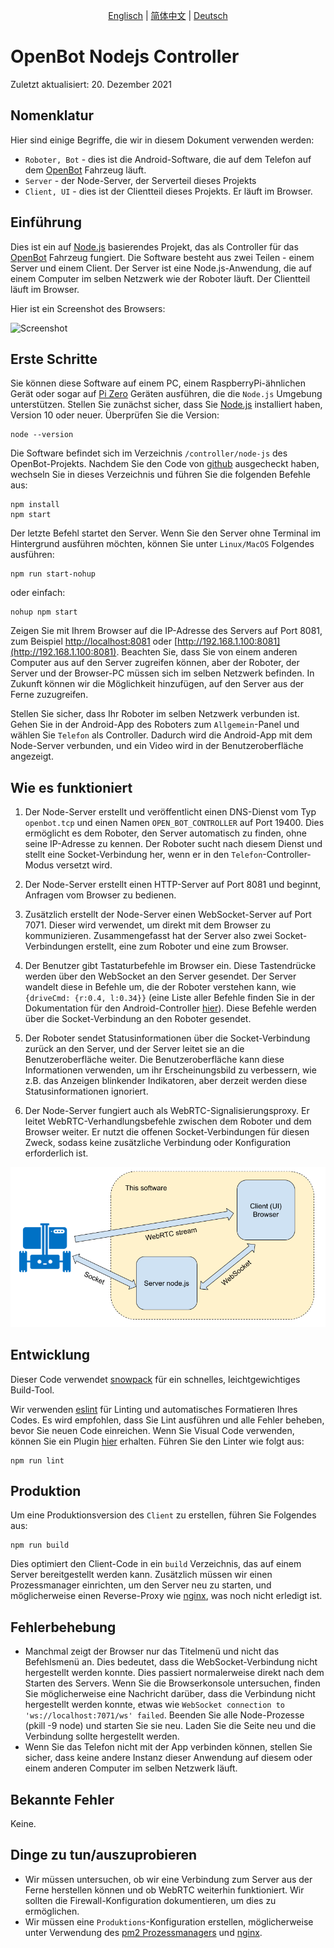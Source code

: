 <p align="center">
    <a href="README.md">Englisch</a> |
    <a href="README.zh-CN.md">简体中文</a> |
    <a href="README.de-DE.md">Deutsch</a>
</p>

# OpenBot Nodejs Controller

Zuletzt aktualisiert: 20. Dezember 2021

## Nomenklatur

Hier sind einige Begriffe, die wir in diesem Dokument verwenden werden:

* ```Roboter, Bot``` - dies ist die Android-Software, die auf dem Telefon auf dem [OpenBot](https://www.openbot.org/) Fahrzeug läuft.
* ```Server``` - der Node-Server, der Serverteil dieses Projekts
* ```Client, UI``` - dies ist der Clientteil dieses Projekts. Er läuft im Browser.

## Einführung

Dies ist ein auf [Node.js](https://nodejs.org/) basierendes Projekt, das als Controller für das [OpenBot](https://www.openbot.org/) Fahrzeug fungiert. Die Software besteht aus zwei Teilen - einem Server und einem Client. Der Server ist eine Node.js-Anwendung, die auf einem Computer im selben Netzwerk wie der Roboter läuft. Der Clientteil läuft im Browser.

Hier ist ein Screenshot des Browsers:

![Screenshot](images/Screenshot.png "image_tooltip")

## Erste Schritte

Sie können diese Software auf einem PC, einem RaspberryPi-ähnlichen Gerät oder sogar auf [Pi Zero](https://www.raspberrypi.com/products/raspberry-pi-zero/) Geräten ausführen, die die ```Node.js``` Umgebung unterstützen. Stellen Sie zunächst sicher, dass Sie [Node.js](https://nodejs.org/) installiert haben, Version 10 oder neuer. Überprüfen Sie die Version:

    node --version

Die Software befindet sich im Verzeichnis ```/controller/node-js``` des OpenBot-Projekts. Nachdem Sie den Code von [github](https://github.com/isl-org/OpenBot) ausgecheckt haben, wechseln Sie in dieses Verzeichnis und führen Sie die folgenden Befehle aus:

    npm install
    npm start

Der letzte Befehl startet den Server. Wenn Sie den Server ohne Terminal im Hintergrund ausführen möchten, können Sie unter ```Linux/MacOS``` Folgendes ausführen:

    npm run start-nohup

oder einfach:

    nohup npm start

Zeigen Sie mit Ihrem Browser auf die IP-Adresse des Servers auf Port 8081, zum Beispiel [http://localhost:8081](http://localhost:8081) oder [http://192.168.1.100:8081](http://192.168.1.100:8081). Beachten Sie, dass Sie von einem anderen Computer aus auf den Server zugreifen können, aber der Roboter, der Server und der Browser-PC müssen sich im selben Netzwerk befinden. In Zukunft können wir die Möglichkeit hinzufügen, auf den Server aus der Ferne zuzugreifen.

Stellen Sie sicher, dass Ihr Roboter im selben Netzwerk verbunden ist. Gehen Sie in der Android-App des Roboters zum ```Allgemein```-Panel und wählen Sie ```Telefon``` als Controller. Dadurch wird die Android-App mit dem Node-Server verbunden, und ein Video wird in der Benutzeroberfläche angezeigt.

## Wie es funktioniert

1. Der Node-Server erstellt und veröffentlicht einen DNS-Dienst vom Typ ```openbot.tcp``` und einen Namen ```OPEN_BOT_CONTROLLER``` auf Port 19400. Dies ermöglicht es dem Roboter, den Server automatisch zu finden, ohne seine IP-Adresse zu kennen. Der Roboter sucht nach diesem Dienst und stellt eine Socket-Verbindung her, wenn er in den ```Telefon```-Controller-Modus versetzt wird.

2. Der Node-Server erstellt einen HTTP-Server auf Port 8081 und beginnt, Anfragen vom Browser zu bedienen.

3. Zusätzlich erstellt der Node-Server einen WebSocket-Server auf Port 7071. Dieser wird verwendet, um direkt mit dem Browser zu kommunizieren. Zusammengefasst hat der Server also zwei Socket-Verbindungen erstellt, eine zum Roboter und eine zum Browser.

4. Der Benutzer gibt Tastaturbefehle im Browser ein. Diese Tastendrücke werden über den WebSocket an den Server gesendet. Der Server wandelt diese in Befehle um, die der Roboter verstehen kann, wie ```{driveCmd: {r:0.4, l:0.34}}``` (eine Liste aller Befehle finden Sie in der Dokumentation für den Android-Controller [hier](https://github.com/isl-org/OpenBot/blob/master/docs/technical/OpenBotController.pdf)). Diese Befehle werden über die Socket-Verbindung an den Roboter gesendet.

5. Der Roboter sendet Statusinformationen über die Socket-Verbindung zurück an den Server, und der Server leitet sie an die Benutzeroberfläche weiter. Die Benutzeroberfläche kann diese Informationen verwenden, um ihr Erscheinungsbild zu verbessern, wie z.B. das Anzeigen blinkender Indikatoren, aber derzeit werden diese Statusinformationen ignoriert.

6. Der Node-Server fungiert auch als WebRTC-Signalisierungsproxy. Er leitet WebRTC-Verhandlungsbefehle zwischen dem Roboter und dem Browser weiter. Er nutzt die offenen Socket-Verbindungen für diesen Zweck, sodass keine zusätzliche Verbindung oder Konfiguration erforderlich ist.

![Zeichnung](images/HowItWorks.png)

## Entwicklung

Dieser Code verwendet [snowpack](https://www.snowpack.dev/) für ein schnelles, leichtgewichtiges Build-Tool.

Wir verwenden [eslint](https://eslint.org/) für Linting und automatisches Formatieren Ihres Codes. Es wird empfohlen, dass Sie Lint ausführen und alle Fehler beheben, bevor Sie neuen Code einreichen. Wenn Sie Visual Code verwenden, können Sie ein Plugin [hier](https://marketplace.visualstudio.com/items?itemName=dbaeumer.vscode-eslint) erhalten. Führen Sie den Linter wie folgt aus:

    npm run lint

## Produktion

Um eine Produktionsversion des ```Client``` zu erstellen, führen Sie Folgendes aus:

    npm run build

Dies optimiert den Client-Code in ein ```build``` Verzeichnis, das auf einem Server bereitgestellt werden kann. Zusätzlich müssen wir einen Prozessmanager einrichten, um den Server neu zu starten, und möglicherweise einen Reverse-Proxy wie [nginx](https://docs.nginx.com/nginx/admin-guide/web-server/reverse-proxy/), was noch nicht erledigt ist.

## Fehlerbehebung

* Manchmal zeigt der Browser nur das Titelmenü und nicht das Befehlsmenü an. Dies bedeutet, dass die WebSocket-Verbindung nicht hergestellt werden konnte. Dies passiert normalerweise direkt nach dem Starten des Servers. Wenn Sie die Browserkonsole untersuchen, finden Sie möglicherweise eine Nachricht darüber, dass die Verbindung nicht hergestellt werden konnte, etwas wie ```WebSocket connection to 'ws://localhost:7071/ws' failed```. Beenden Sie alle Node-Prozesse (pkill -9 node) und starten Sie sie neu. Laden Sie die Seite neu und die Verbindung sollte hergestellt werden.
* Wenn Sie das Telefon nicht mit der App verbinden können, stellen Sie sicher, dass keine andere Instanz dieser Anwendung auf diesem oder einem anderen Computer im selben Netzwerk läuft.

## Bekannte Fehler

Keine.

## Dinge zu tun/auszuprobieren

* Wir müssen untersuchen, ob wir eine Verbindung zum Server aus der Ferne herstellen können und ob WebRTC weiterhin funktioniert. Wir sollten die Firewall-Konfiguration dokumentieren, um dies zu ermöglichen.
* Wir müssen eine ```Produktions```-Konfiguration erstellen, möglicherweise unter Verwendung des [pm2 Prozessmanagers](https://www.npmjs.com/package/pm2) und [nginx](https://docs.nginx.com/nginx/admin-guide/web-server/reverse-proxy/).